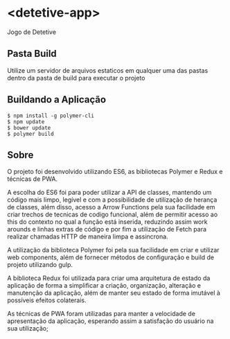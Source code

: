 # \<detetive-app\>

Jogo de Detetive

## Pasta Build

Utilize um servidor de arquivos estaticos em qualquer uma das pastas dentro da pasta de build para executar o projeto


## Buildando a Aplicação

```
$ npm install -g polymer-cli
$ npm update
$ bower update
$ polymer build
```

## Sobre

O projeto foi desenvolvido utilizando ES6, as bibliotecas Polymer e Redux e técnicas de PWA.

A escolha do ES6 foi para poder utilizar a API de classes, mantendo um código mais limpo, legível
   e com a possibilidade de utilização de herança de classes, além disso, acesso a Arrow Functions
   pela sua facilidade em criar trechos de tecnicas de codigo funcional, além de permitir acesso ao this
   do contexto no qual a função está inserida, reduzindo assim work arounds e linhas extras de código
   e por fim a utilização de Fetch para realizar chamadas HTTP de maneira limpa e assincrona.

A utilização da biblioteca Polymer foi pela sua facilidade em criar e utilizar web components, além
   de fornecer métodos de configuração e build de projeto utilizando gulp.

A biblioteca Redux foi utilizada para criar uma arquitetura de estado da aplicação de forma a simplificar a
   criação, organização, alteração e manutenção da aplicação, além de manter seu estado de forma imutável
   à possíveis efeitos colaterais.

As técnicas de PWA foram utilizadas para manter a velocidade de apresentação da aplicação,
   esperando assim a satisfação do usuário na sua utilização;
